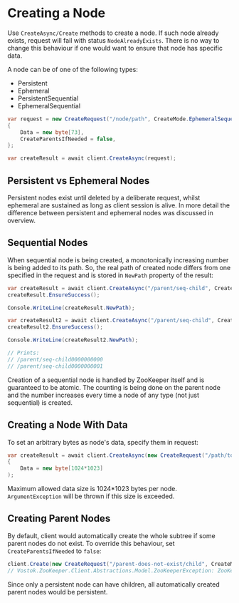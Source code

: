 # Creating a Node

Use `CreateAsync/Create` methods to create a node. If such node already exists, request will fail with status `NodeAlreadyExists`. There is no way to change this behaviour if one would want to ensure that node has specific data.

A node can be of one of the following types:

* Persistent
* Ephemeral
* PersistentSequential
* EphemeralSequential

```csharp
var request = new CreateRequest("/node/path", CreateMode.EphemeralSequential)
{
    Data = new byte[73],
    CreateParentsIfNeeded = false,
};

var createResult = await client.CreateAsync(request);
```

## Persistent vs Ephemeral Nodes

Persistent nodes exist until deleted by a deliberate request, whilst ephemeral are sustained as long as client session is alive. In more detail the difference between persistent and ephemeral nodes was discussed in overview.

## Sequential Nodes

When sequential node is being created, a monotonically increasing number is being added to its path. So, the real path of created node differs from one specified in the request and is stored in `NewPath` property of the result:

```csharp
var createResult = await client.CreateAsync("/parent/seq-child", CreateMode.EphemeralSequential);
createResult.EnsureSuccess();

Console.WriteLine(createResult.NewPath);

var createResult2 = await client.CreateAsync("/parent/seq-child", CreateMode.EphemeralSequential);
createResult2.EnsureSuccess();

Console.WriteLine(createResult2.NewPath);

// Prints:
// /parent/seq-child0000000000
// /parent/seq-child0000000001
```

Creation of a sequential node is handled by ZooKeeper itself and is guaranteed to be atomic. The counting is being done on the parent node and the number increases every time a node of any type (not just sequential) is created.

## Creating a Node With Data

To set an arbitrary bytes as node's data, specify them in request:

```csharp
var createResult = await client.CreateAsync(new CreateRequest("/path/to/node")
{
    Data = new byte[1024*1023]
);
```

Maximum allowed data size is 1024\*1023 bytes per node. `ArgumentException` will be thrown if this size is exceeded.

## Creating Parent Nodes

By default, client would automatically create the whole subtree if some parent nodes do not exist. To override this behaviour, set `CreateParentsIfNeeded` to `false`:

```csharp
client.Create(new CreateRequest("/parent-does-not-exist/child", CreateMode.Ephemeral) { CreateParentsIfNeeded = false }).EnsureSuccess();
// Vostok.ZooKeeper.Client.Abstractions.Model.ZooKeeperException: ZooKeeper operation has failed with status 'NodeNotFound' for path '/parent-does-not-exist/child'.
```

Since only a persistent node can have children, all automatically created parent nodes would be persistent.
